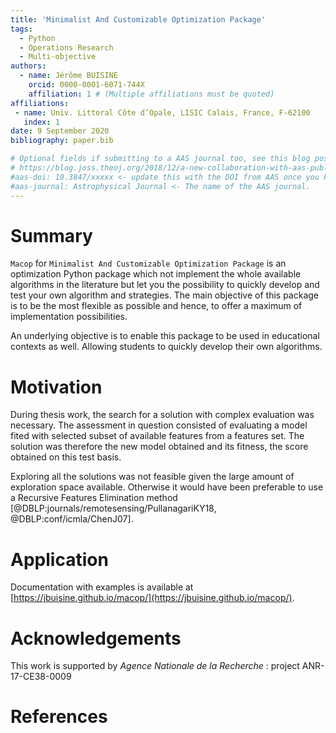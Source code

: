 ```yaml
---
title: 'Minimalist And Customizable Optimization Package'
tags:
  - Python
  - Operations Research
  - Multi-objective
authors:
  - name: Jérôme BUISINE
    orcid: 0000-0001-6071-744X
    affiliation: 1 # (Multiple affiliations must be quoted)
affiliations:
 - name: Univ. Littoral Côte d’Opale, LISIC Calais, France, F-62100
   index: 1
date: 9 September 2020
bibliography: paper.bib

# Optional fields if submitting to a AAS journal too, see this blog post:
# https://blog.joss.theoj.org/2018/12/a-new-collaboration-with-aas-publishing
#aas-doi: 10.3847/xxxxx <- update this with the DOI from AAS once you know it.
#aas-journal: Astrophysical Journal <- The name of the AAS journal.
---
```


# Summary

`Macop` for `Minimalist And Customizable Optimization Package` is an optimization Python package which not implement the whole available algorithms in the literature but let you the possibility to quickly develop and test your own algorithm and strategies. The main objective of this package is to be the most flexible as possible and hence, to offer a maximum of implementation possibilities.

An underlying objective is to enable this package to be used in educational contexts as well. Allowing students to quickly develop their own algorithms.

# Motivation

During thesis work, the search for a solution with complex evaluation was necessary. The assessment in question consisted of evaluating a model fited with selected subset of available features from a features set. The solution was therefore the new model obtained and its fitness, the score obtained on this test basis.

Exploring all the solutions was not feasible given the large amount of exploration space available. Otherwise it would have been preferable to use a Recursive Features Elimination method [@DBLP:journals/remotesensing/PullanagariKY18, @DBLP:conf/icmla/ChenJ07].

# Application

Documentation with examples is available at [https://jbuisine.github.io/macop/](https://jbuisine.github.io/macop/).

# Acknowledgements

This work is supported by *Agence Nationale de la Recherche* : project ANR-17-CE38-0009

# References
